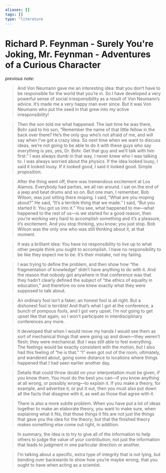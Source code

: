 ```yaml
---
aliases: []
tags: []
type: "literature
---
```


# Richard P. Feynman - Surely You're Joking, Mr. Feynman - Adventures of a Curious Character

_previous note:_ 

> And Von Neumann gave me an interesting idea: that you don’t have to be responsible for the world that you’re in. So I have developed a very powerful sense of social irresponsibility as a result of Von Neumann’s advice. It’s made me a very happy man ever since. But it was Von Neumann who put the seed in that grew into my active irresponsibility!

> Then the son told me what happened. The last time he was there, Bohr said to his son, “Remember the name of that little fellow in the back over there? He’s the only guy who’s not afraid of me, and will say when I’ve got a crazy idea. So next time when we want to discuss ideas, we’re not going to be able to do it with these guys who say everything is yes, yes, Dr. Bohr. Get that guy and we’ll talk with him first.” I was always dumb in that way. I never knew who I was talking to. I was always worried about the physics. If the idea looked lousy, I said it looked lousy. If it looked good, I said it looked good. Simple proposition.

> After the thing went off, there was tremendous excitement at Los Alamos. Everybody had parties, we all ran around. I sat on the end of a jeep and beat drums and so on. But one man, I remember, Bob Wilson, was just sitting there moping. I said, “What are you moping about?” He said, “It’s a terrible thing that we made.” I said, “But you started it. You got us into it.” You see, what happened to me—what happened to the rest of us—is we started for a good reason, then you’re working very hard to accomplish something and it’s a pleasure, it’s excitement. And you stop thinking, you know; you just stop. Bob Wilson was the only one who was still thinking about it, at that moment.

> It was a brilliant idea: You have no responsibility to live up to what other people think you ought to accomplish. I have no responsibility to be like they expect me to be. It’s their mistake, not my failing.

> I was trying to define the problem, and then show how “the fragmentation of knowledge” didn’t have anything to do with it. And the reason that nobody got anywhere in that conference was that they hadn’t clearly defined the subject of “the ethics of equality in education,” and therefore no one knew exactly what they were supposed to talk about.

> An ordinary fool isn’t a faker; an honest fool is all right. But a dishonest fool is terrible! And that’s what I got at the conference, a bunch of pompous fools, and I got very upset. I’m not going to get upset like that again, so I won’t participate in interdisciplinary conferences any more.

> It developed that when I would move my hands I would see them as sort of mechanical things that were going up and down—they weren’t flesh; they were mechanical. But I was still able to feel everything. The feelings would be exactly consistent with the motion, but I also had this feeling of “he is that.” “I” even got out of the room, ultimately, and wandered about, going some distance to locations where things happened that I had seen earlier another day.

> Details that could throw doubt on your interpretation must be given, if you know them. You must do the best you can—if you know anything at all wrong, or possibly wrong—to explain it. If you make a theory, for example, and advertise it, or put it out, then you must also put down all the facts that disagree with it, as well as those that agree with it.

> There is also a more subtle problem. When you have put a lot of ideas together to make an elaborate theory, you want to make sure, when explaining what it fits, that those things it fits are not just the things that gave you the idea for the theory; but that the finished theory makes something else come out right, in addition.

> In summary, the idea is to try to give all of the information to help others to judge the value of your contribution; not just the information that leads to judgment in one particular direction or another.

> I’m talking about a specific, extra type of integrity that is not lying, but bending over backwards to show how you’re maybe wrong, that you ought to have when acting as a scientist.